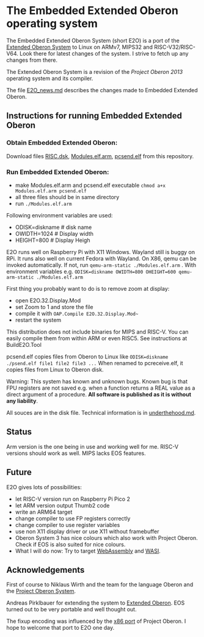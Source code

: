 # The Embedded Extended Oberon operating system

The Embedded Extended Oberon System (short E2O) is a port of the [Extended Oberon System]((https://github.com/andreaspirklbauer/Oberon-extended)) to Linux on ARMv7, MIPS32 and RISC-V32/RISC-V64. Look there for latest changes of the system. I strive to fetch up any changes from there.

The Extended Oberon System is a revision of the *Project Oberon 2013* operating system and its compiler.


The file [E2O_news.md](EOS_news.md) describes the changes made to Embedded Extended Oberon.


## Instructions for running Embedded Extended Oberon

### Obtain Embedded Extended Oberon:

Download files [RISC.dsk](RISC.dsk), [Modules.elf.arm](Modules.elf.arm), [pcsend.elf](pcsend.elf) from this repository.

### Run Embedded Extended Oberon:

- make Modules.elf.arm and pcsend.elf executable `chmod a+x Modules.elf.arm pcsend.elf`
- all three files should be in same directory
- run `./Modules.elf.arm`

Following environment variables are used:

- ODISK=diskname # disk name
- OWIDTH=1024  # Display width
- HEIGHT=800  # Display Heigh

E2O runs well on Raspberry Pi with X11 Windows. Wayland still is buggy on RPi. It runs also well on current Fedora with Wayland.
On X86, qemu can be invoked automatically. If not, run `qemu-arm-static ./Modules.elf.arm` . With environment variables e.g. 
`ODISK=diskname OWIDTH=800 OHEIGHT=600 qemu-arm-static ./Modules.elf.arm`

First thing you probably want to do is to remove zoom at display:

- open E2O.32.Display.Mod
- set Zoom to 1 and store the file
- compile it with `OAP.Compile E2O.32.Display.Mod~`
- restart the system

This distribution does not include binaries for MIPS and RISC-V. You can easily compile them from within ARM or even RISC5. 
See instructions at BuildE2O.Tool

pcsend.elf copies files from Oberon to Linux like `ODISK=diskname ./psend.elf file1 file2 file3 ...` When renamed to pcreceive.elf, 
it copies files from Linux to Oberon disk.

Warning: This system has known and unknown bugs. Known bug is that FPU registers are not saved e.g. when a function returns a REAL value as a direct argument of a procedure. **All software is published as it is without any liability**.

All souces are in the disk file. Technical information is in [underthehood.md](underthehood.md).

## Status
Arm version is the one being in use and working well for me. RISC-V versions should work as well. MIPS lacks EOS features.

## Future

E2O gives lots of possibilities:

- let RISC-V version run on Raspberry Pi Pico 2
- let ARM version output Thumb2 code 
- write an ARM64 target
- change compiler to use FP registers correctly
- change compiler to use register variables
- use non X11 display driver or use X11 without framebuffer
- Oberon System 3 has nice colours which also work with Project Oberon. Check if EOS is also suited for nice colours.
- What I will do now: Try to target [WebAssembly](https://www.w3.org/TR/wasm-core-2/) and [WASI](https://wasi.dev). 


## Acknowledgements
First of course to Niklaus Wirth and the team for the language Oberon and the [Project Oberon System](www.projectoberon.com).

Andreas Pirklbauer for extending the system to [Extended Oberon](https://github.com/andreaspirklbauer/Oberon-extended). EOS turned out to be very portable and well thought out.

The fixup encoding was influenced by the [x86 port](https://github.com/deaddoomer/project-oberon) of Project Oberon. I hope to welcome that port to E2O one day. 

